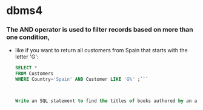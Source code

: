 # dbms4


### The AND operator is used to filter records based on more than one condition, 
 * like if you want to return all customers from Spain that starts with the letter 'G':

   ```sql
   SELECT *
   FROM Customers
   WHERE Country='Spain' AND Customer LIKE 'G%' ;```



   Write an SQL statement to find the titles of books authored by an author having first name as ”Joh Paul” and last name as ”Mueller”.</br>

   

